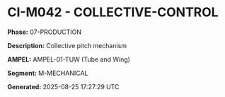 # CI-M042 - COLLECTIVE-CONTROL

**Phase:** 07-PRODUCTION

**Description:** Collective pitch mechanism

**AMPEL:** AMPEL-01-TUW (Tube and Wing)

**Segment:** M-MECHANICAL

**Generated:** 2025-08-25 17:27:29 UTC
